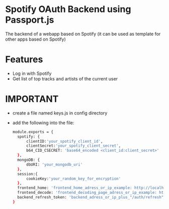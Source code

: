 # Spotify OAuth Backend using Passport.js
The backend of a webapp based on Spotify (it can be used as template for other apps based on Spotify)

# Features
- Log in with Spotify
- Get list of top tracks and artists of the current user


# IMPORTANT
- create a file named keys.js in config directory
- add the following into the file:

  ```sh
  module.exports = {
    spotify: {
        clientID:'your_spotify_client_id',
        clientSecret:'your_spotify_client_secret',
        b64_CID_CSECRET: 'base64_encoded <client_id:client_secret>'
    },
    mongoDB: {
        dbURI: 'your_mongodb_uri'
    },
    session:{
        cookieKey:'your_random_key_for_encryption'
    },
    frontend_home: 'frontend_home_adress_or_ip_example: http://localhost:3000/',
    frontend_decode: 'frontend_decoding_page_adress_or_ip_example: http://localhost:3000/decoding/' ,
    backend_refresh_token: 'backend_adress_or_ip_plus_"/auth/refresh"_example: http://localhost:5000/auth/refresh/'
  }
  ```
